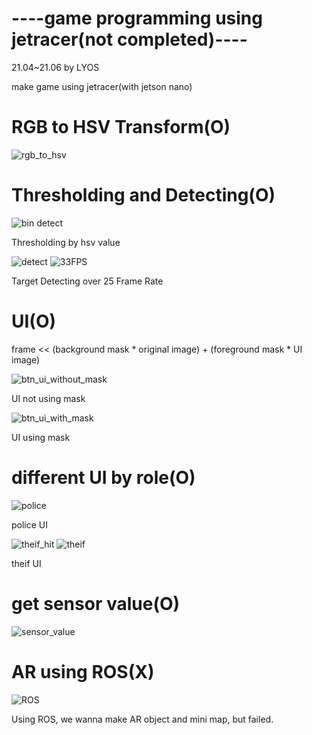 # ----game programming using jetracer(not completed)----
21.04~21.06 by LYOS

make game using jetracer(with jetson nano)



# RGB to HSV Transform(O)
![rgb_to_hsv](https://user-images.githubusercontent.com/80976609/124295068-5eacf200-db93-11eb-8add-810823957499.png)



# Thresholding and Detecting(O)
![bin detect](https://user-images.githubusercontent.com/80976609/124295153-784e3980-db93-11eb-9ebc-220c0ee161ae.png)

Thresholding by hsv value

![detect](https://user-images.githubusercontent.com/80976609/124295250-94ea7180-db93-11eb-8a1b-dd74142750fd.png)
![33FPS](https://user-images.githubusercontent.com/80976609/124295335-b21f4000-db93-11eb-8733-10ca0aae5383.png)

Target Detecting over 25 Frame Rate



# UI(O)
frame << (background mask * original image) + (foreground mask * UI image)

![btn_ui_without_mask](https://user-images.githubusercontent.com/80976609/124295397-c06d5c00-db93-11eb-9993-b4a851cde90f.png)

UI not using mask

![btn_ui_with_mask](https://user-images.githubusercontent.com/80976609/124295431-cbc08780-db93-11eb-8686-a6dda46508ac.png)

UI using mask



# different UI by role(O)
![police](https://user-images.githubusercontent.com/80976609/124295612-00344380-db94-11eb-906c-a7eb28036270.png)

police UI

![theif_hit](https://user-images.githubusercontent.com/80976609/124295649-0f1af600-db94-11eb-92d8-967492e1d690.png)
![theif](https://user-images.githubusercontent.com/80976609/124295655-10e4b980-db94-11eb-90fa-926dde68c31f.png)

theif UI



# get sensor value(O)
![sensor_value](https://user-images.githubusercontent.com/80976609/124295697-1c37e500-db94-11eb-9f0b-c6d95456c896.png)



# AR using ROS(X)
![ROS](https://user-images.githubusercontent.com/80976609/124295983-7042c980-db94-11eb-85ab-edcc2b35417e.png)

Using ROS, we wanna make AR object and mini map, but failed.
